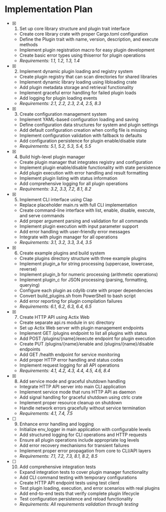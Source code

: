 # Implementation Plan

- [x] 1. Set up core library structure and plugin trait interface
  - Create core library crate with proper Cargo.toml configuration
  - Define the Plugin trait with name, version, description, and execute methods
  - Implement plugin registration macro for easy plugin development
  - Create basic error types using thiserror for plugin operations
  - _Requirements: 1.1, 1.2, 1.3, 1.4_

- [x] 2. Implement dynamic plugin loading and registry system
  - Create plugin registry that can scan directories for shared libraries
  - Implement dynamic library loading using libloading crate
  - Add plugin metadata storage and retrieval functionality
  - Implement graceful error handling for failed plugin loads
  - Add logging for plugin loading events
  - _Requirements: 2.1, 2.2, 2.3, 2.4, 2.5, 8.3_

- [x] 3. Create configuration management system
  - Implement YAML-based configuration loading and saving
  - Define configuration data structures for system and plugin settings
  - Add default configuration creation when config file is missing
  - Implement configuration validation with fallback to defaults
  - Add configuration persistence for plugin enable/disable state
  - _Requirements: 5.1, 5.2, 5.3, 5.4, 5.5_

- [x] 4. Build high-level plugin manager
  - Create plugin manager that integrates registry and configuration
  - Implement plugin enable/disable functionality with state persistence
  - Add plugin execution with error handling and result formatting
  - Implement plugin listing with status information
  - Add comprehensive logging for all plugin operations
  - _Requirements: 3.2, 3.3, 7.2, 8.1, 8.2_

- [x] 5. Implement CLI interface using Clap
  - Replace placeholder main.rs with full CLI implementation
  - Create command-line interface with list, enable, disable, execute, and serve commands
  - Add proper argument parsing and validation for all commands
  - Implement plugin execution with input parameter support
  - Add error handling with user-friendly error messages
  - Integrate with plugin manager for all operations
  - _Requirements: 3.1, 3.2, 3.3, 3.4, 3.5_

- [x] 6. Create example plugins and build system
  - Create plugins directory structure with three example plugins
  - Implement plugin_a for string processing (uppercase, lowercase, reverse)
  - Implement plugin_b for numeric processing (arithmetic operations)
  - Implement plugin_c for JSON processing (parsing, formatting, querying)
  - Configure each plugin as cdylib crate with proper dependencies
  - Convert build_plugins.sh from PowerShell to bash script
  - Add error reporting for plugin compilation failures
  - _Requirements: 6.1, 6.2, 6.3, 6.4, 6.5_

- [x] 7. Create HTTP API using Actix Web
  - Create separate api.rs module in src directory
  - Set up Actix Web server with plugin management endpoints
  - Implement GET /plugins endpoint to list all plugins with status
  - Add POST /plugins/{name}/execute endpoint for plugin execution
  - Create PUT /plugins/{name}/enable and /plugins/{name}/disable endpoints
  - Add GET /health endpoint for service monitoring
  - Add proper HTTP error handling and status codes
  - Implement request logging for all API operations
  - _Requirements: 4.1, 4.2, 4.3, 4.4, 4.5, 4.6, 8.4_

- [x] 8. Add service mode and graceful shutdown handling
  - Integrate HTTP API server into main CLI application
  - Implement service mode that runs HTTP API as daemon
  - Add signal handling for graceful shutdown using ctrlc crate
  - Implement proper resource cleanup on shutdown
  - Handle network errors gracefully without service termination
  - _Requirements: 4.1, 7.4, 7.5_

- [ ] 9. Enhance error handling and logging
  - Initialize env_logger in main application with configurable levels
  - Add structured logging for CLI operations and HTTP requests
  - Ensure all plugin operations include appropriate log levels
  - Add error recovery mechanisms for transient failures
  - Implement proper error propagation from core to CLI/API layers
  - _Requirements: 7.1, 7.2, 7.3, 8.1, 8.2, 8.5_

- [ ] 10. Add comprehensive integration tests
  - Expand integration tests to cover plugin manager functionality
  - Add CLI command testing with temporary configurations
  - Create HTTP API endpoint tests using test client
  - Test plugin loading, execution, and error scenarios with real plugins
  - Add end-to-end tests that verify complete plugin lifecycle
  - Test configuration persistence and reload functionality
  - _Requirements: All requirements validation through testing_